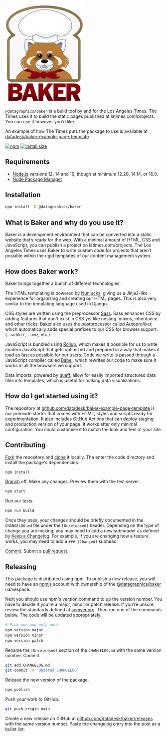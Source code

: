 <img src="./.github/baker.jpg" alt="Baker" width=250>

`@datagraphics/baker` is a build tool by and for the Los Angeles Times. The Times uses it to build the static pages published at latimes.com/projects. You can use it however you'd like.

An example of how The Times puts the package to use is available at [datadesk/baker-example-page-template](https://github.com/datadesk/baker-example-page-template).

[![npm](https://badgen.net/npm/v/@datagraphics/baker)](https://www.npmjs.org/package/@datagraphics/baker) [![install size](https://badgen.net/packagephobia/install/@datagraphics/baker)](https://packagephobia.now.sh/result?p=@datagraphics/baker)

## Requirements

* [Node.js](https://nodejs.org/en/) versions 12, 14 and 16, though at minimum 12.20, 14.14, or 16.0.
* [Node Package Manager](https://www.w3schools.com/whatis/whatis_npm.asp)

## Installation

```sh
npm install -D @datagraphics/baker
```

## What is Baker and why do you use it?

Baker is a development environment that can be converted into a static website that’s ready for the web. With a minimal amount of HTML, CSS and JavaScript, you can publish a project on latimes.com/projects. The Los Angeles Times uses Baker to write custom code for projects that aren’t possible within the rigid templates of our content management system.

## How does Baker work?

Baker brings together a bunch of different technologies.

The HTML templating is powered by [Nunjucks](https://mozilla.github.io/nunjucks/), giving us a Jinja2-like experience for organizing and creating our HTML pages. This is also very similar to the templating language used in Django.

CSS styles are written using the preprocessor [Sass](https://sass-lang.com/). Sass enhances CSS by adding features that don't exist in CSS yet like nesting, mixins, inheritance and other tricks. Baker also uses the postprocessor called Autoprefixer, which automatically adds special prefixes to our CSS for browser support. (`--webkit`, `--moz`, etc.) 

JavaScript is bundled using [Rollup](https://www.rollupjs.org/guide/en/), which makes it possible for us to write modern JavaScript that gets optimized and prepared in a way that makes it load as fast as possible for our users. Code we write is passed through a JavaScript compiler called [Babel](https://babeljs.io/), which rewrites our code to make sure it works in all the browsers we support.

Data imports, powered by [quaff](https://www.npmjs.com/package/quaff), allow for easily imported structured data files into templates, which is useful for making data visualizations.

## How do I get started using it?

The repository at [github.com/datadesk/baker-example-page-template](https://github.com/datadesk/baker-example-page-template) is our premade starter that comes with HTML, styles and scripts ready for experimentation. It also includes GitHub Actions that can deploy staging and production version of your page. It works after only minimal configuration. You could customize it to match the look and feel of your site.

## Contributing

[Fork](https://docs.github.com/en/get-started/quickstart/fork-a-repo) the repository and [clone](https://docs.github.com/en/repositories/creating-and-managing-repositories/cloning-a-repository) it locally. The enter the code directory and install the package's dependencies.

```sh
npm install
```

[Branch](https://git-scm.com/book/en/v2/Git-Branching-Basic-Branching-and-Merging) off. Make any changes. Preview them with the test server.

```sh
npm start
```

Run our tests.

```sh
npm run build
```

Once they pass, your changes should be briefly documented in the `CHANGELOG.md` file under the `[Unreleased]` header. Depending on the type of change you are making, you may need to add a new subheader as defined by [Keep a Changelog](https://keepachangelog.com/en/1.0.0/). For example, if you are changing how a feature works, you may need to add a `### [Changed]` subhead.

[Commit](https://git-scm.com/docs/git-commit). Submit a [pull request](https://docs.github.com/en/github/collaborating-with-pull-requests/proposing-changes-to-your-work-with-pull-requests/creating-a-pull-request).

## Releasing

This package is distributed using npm. To publish a new release, you will need to have an [npmjs](https://www.npmjs.com/) account with ownership of the [@datagraphics/baker](https://www.npmjs.com/package/@datagraphics/baker) namespace.

Next you should use npm's version command to up the version number. You have to decide if you're a major, minor or patch release. If you're unsure, review the standards defined at [semver.org](https://semver.org/). Then run one of the commands below. The code will be updated appropriately.

```sh
# Pick one and only one!
npm version major
npm version minor
npm version patch
```

Rename the `[Unreleased]` section of the `CHANGELOG.md` with the same version number. Commit.

```sh
git add CHANGELOG.md
git commit -m "Updated CHANGELOG"
```

Release the new version of the package.

```sh
npm publish
```

Push your work to GitHub.

```sh
git push origin main
```

Create a new release on GitHub at [github.com/datadesk/baker/releases](https://github.com/datadesk/baker/releases) with the same version number. Paste the changelog entry into the post as a bullet list.
